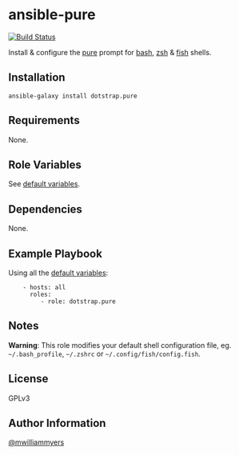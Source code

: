 ansible-pure
============
[![Build Status](https://travis-ci.org/dotstrap/ansible-pure.svg)](https://travis-ci.org/dotstrap/ansible-pure)

Install & configure the [pure] prompt for [bash], [zsh] & [fish] shells.

Installation
------------

```
ansible-galaxy install dotstrap.pure
```

Requirements
------------

None.

Role Variables
--------------

See [default variables].

Dependencies
------------

None.

Example Playbook
----------------

Using all the [default variables]:

```
    - hosts: all
      roles:
         - role: dotstrap.pure
```

Notes
-----

__Warning__: This role modifies your default shell configuration file, eg.
`~/.bash_profile`, `~/.zshrc` or `~/.config/fish/config.fish`.

License
-------

GPLv3

Author Information
------------------

[@mwilliammyers]

[@mwilliammyers]: https://github.com/mwilliammyers
[GNU]: http://www.gnu.org/
[OS X]: http://www.apple.com/osx/
[Xcode]: https://developer.apple.com/xcode/
[aura]: https://github.com/aurapm/aura
[bash]: https://www.gnu.org/software/bash/manual/bashref.html
[coreutils]: http://www.gnu.org/software/coreutils/
[default variables]: defaults/main.yml
[dotstrap]: https://github.com/mwilliammyers/dotstrap
[fasd]: https://github.com/clvv/fasd
[files]: files/
[fish]: http://fishshell.com/
[homebrew]: https://github.com/Homebrew/homebrew
[neovim]: https://github.com/neovim/neovim
[pip]: https://github.com/pypa/pip
[pure]: https://github.com/sindresorhus/pure
[speedcola]: https://github.com/mwilliammyers/speedcola
[variables]: vars/main.yml
[yaourt]: https://github.com/archlinuxfr/yaourt
[z]: https://github.com/rupa/z
[zsh]: http://zsh.sourceforge.net
